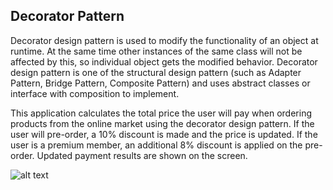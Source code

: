 ## Decorator Pattern

Decorator design pattern is used to modify the functionality of an object at runtime. At the same time other instances of the same class will not be affected by this, so individual object gets the modified behavior. Decorator design pattern is one of the structural design pattern (such as Adapter Pattern, Bridge Pattern, Composite Pattern) and uses abstract classes or interface with composition to implement.

This application calculates the total price the user will pay when ordering products from the online market using the decorator design pattern. If the user will pre-order, a 10% discount is made and the price is updated. If the user is a premium member, an additional 8% discount is applied on the pre-order. Updated payment results are shown on the screen.


![alt text](https://github.com/eteration-bootcamp/2020-bootcamp-team-9/blob/master/Homework/DecoratorPattern/DecoratorUMLDiagram.ucls?raw=true)
